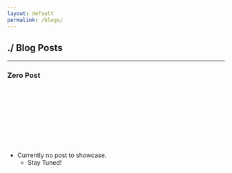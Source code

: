 ```yaml
---
layout: default
permalink: /blogs/
---
```


## ./ Blog Posts
---
### Zero Post




<br>
<br>
<br>
<br>
<br>
<br>
<br>
<br>


 * Currently no post to showcase.
   - Stay Tuned!
